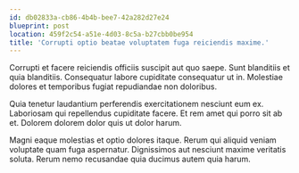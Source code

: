 ```yaml
---
id: db02833a-cb86-4b4b-bee7-42a282d27e24
blueprint: post
location: 459f2c54-a51e-4d03-8c5a-b27cbb0be954
title: 'Corrupti optio beatae voluptatem fuga reiciendis maxime.'
---
```

Corrupti et facere reiciendis officiis suscipit aut quo saepe. Sunt blanditiis et quia blanditiis. Consequatur labore cupiditate consequatur ut in. Molestiae dolores et temporibus fugiat repudiandae non doloribus.

Quia tenetur laudantium perferendis exercitationem nesciunt eum ex. Laboriosam qui repellendus cupiditate facere. Et rem amet qui porro sit ab et. Dolorem dolorem dolor quis ut dolor harum.

Magni eaque molestias et optio dolores itaque. Rerum qui aliquid veniam voluptate quam fuga aspernatur. Dignissimos aut nesciunt maxime veritatis soluta. Rerum nemo recusandae quia ducimus autem quia harum.